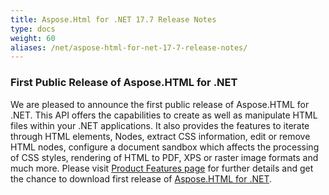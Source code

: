 ```yaml
---
title: Aspose.Html for .NET 17.7 Release Notes
type: docs
weight: 60
aliases: /net/aspose-html-for-net-17-7-release-notes/
---
```


### **First Public Release of Aspose.HTML for .NET**
We are pleased to announce the first public release of Aspose.HTML for .NET. This API offers the capabilities to create as well as manipulate HTML files within your .NET applications. It also provides the features to iterate through HTML elements, Nodes, extract CSS information, edit or remove HTML nodes, configure a document sandbox which affects the processing of CSS styles, rendering of HTML to PDF, XPS or raster image formats and much more. Please visit [Product Features page](/html/net/getting-started/features-list/) for further details and get the chance to download first release of [Aspose.HTML for .NET](https://downloads.aspose.com/html/net).
